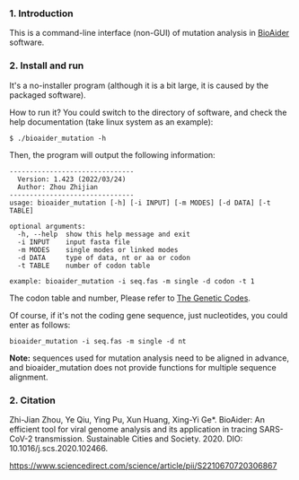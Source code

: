 ### 1. Introduction
This is a command-line interface (non-GUI) of mutation analysis in [BioAider](https://github.com/ZhijianZhou01/BioAider) software.

### 2. Install and run
It's a no-installer program (although it is a bit large, it is caused by the packaged software).

How to run it? 
You could switch to the directory of software, and check the help documentation (take linux system as an example):
```
$ ./bioaider_mutation -h
```

Then, the program will output the following information:
```
-------------------------------
  Version: 1.423 (2022/03/24)
  Author: Zhou Zhijian
-------------------------------
usage: bioaider_mutation [-h] [-i INPUT] [-m MODES] [-d DATA] [-t TABLE]

optional arguments:
  -h, --help  show this help message and exit
  -i INPUT    input fasta file
  -m MODES    single modes or linked modes
  -d DATA     type of data, nt or aa or codon
  -t TABLE    number of codon table

example: bioaider_mutation -i seq.fas -m single -d codon -t 1
```

The codon table and number, Please refer to [The Genetic Codes](https://www.ncbi.nlm.nih.gov/Taxonomy/Utils/wprintgc.cgi?chapter=tgencodes#SG11).

Of course, if it's not the coding gene sequence, just nucleotides, you could enter as follows:
```
bioaider_mutation -i seq.fas -m single -d nt
```

**Note:** sequences used for mutation analysis need to be aligned in advance, and bioaider_mutation does not provide functions for multiple sequence alignment. 

### 2. Citation
Zhi-Jian Zhou, Ye Qiu, Ying Pu, Xun Huang, Xing-Yi Ge*. BioAider: An efficient tool for viral genome analysis and its application in tracing SARS-CoV-2 transmission. Sustainable Cities and Society. 2020. DIO: 10.1016/j.scs.2020.102466.

https://www.sciencedirect.com/science/article/pii/S2210670720306867
